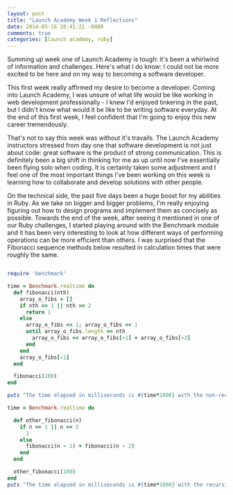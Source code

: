 ```yaml
---
layout: post
title: "Launch Academy Week 1 Reflections"
date: 2014-05-16 20:41:21 -0400
comments: true
categories: [launch academy, ruby]
---
```

Summing up week one of Launch Academy is tough: it's been a whirlwind of information and challenges. Here's what I do know: I could not be more excited to be here and on my way to becoming a software developer. 

This first week really affirmed my desire to become a developer. Coming into Launch Academy, I was unsure of what life would be like working in web development professionally - I knew I'd enjoyed tinkering in the past, but I didn't know what would it be like to be writing software everyday. At the end of this first week, I feel confident that I'm going to enjoy this new career tremendously. 

That's not to say this week was without it's travails. The Launch Academy instructors stressed from day one that software development is not just about code: great software is the product of strong communication. This is definitely been a big shift in thinking for me as up until now I've essentially been flying solo when coding. It is certainly taken some adjustment and I feel one of the most important things I've been working on this week is learning how to collaborate and develop solutions with other people. 

On the technical side, the past five days been a huge boost for my abilities in Ruby. As we take on bigger and bigger problems, I'm really enjoying figuring out how to design programs and implement them as concisely as possible. Towards the end of the week, after seeing it mentioned in one of our Ruby challenges, I started playing around with the Benchmark module and it has been very interesting to look at how different ways of performing operations can be more efficient than others. I was surprised that the Fibonacci sequence methods below resulted in calculation times that were roughly the same. 

```ruby

require 'benchmark'

time = Benchmark.realtime do
  def fibonacci(nth)
    array_o_fibs = []
    if nth == 1 || nth == 2
      return 1
    else
      array_o_fibs << 1; array_o_fibs << 1
      until array_o_fibs.length == nth
        array_o_fibs << array_o_fibs[-1] + array_o_fibs[-2]
      end
    end
    array_o_fibs[-1]
  end

  fibonacci(100)
end

puts "The time elapsed in milliseconds is #{time*1000} with the non-recursive fibonacci method."

time = Benchmark.realtime do

  def other_fibonacci(n)
    if n == 1 || n == 2
      1
    else
      fibonacci(n - 1) + fibonacci(n - 2)
    end
  end

  other_fibonacci(100)
end
puts "The time elapsed in milliseconds is #{time*1000} with the recursive fibonacci method." 
```
